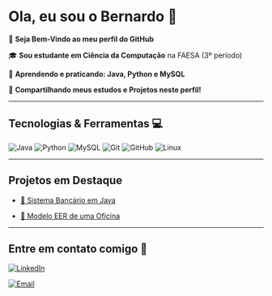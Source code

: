 # Ola, eu sou o Bernardo 💎

🙋 **Seja Bem-Vindo ao meu perfil do GitHub**

🎓 **Sou estudante em Ciência da Computação** na FAESA (3º período) 

📖 **Aprendendo e praticando: Java, Python e MySQL**

💢 **Compartilhando meus estudos e Projetos neste perfil!**

---

## Tecnologias & Ferramentas 💻

![Java](https://img.shields.io/badge/Java-ED8B00?style=for-the-badge&logo=java&logoColor=white)
![Python](https://img.shields.io/badge/Python-3776AB?style=for-the-badge&logo=python&logoColor=white)
![MySQL](https://img.shields.io/badge/MySQL-005C84?style=for-the-badge&logo=mysql&logoColor=white)
![Git](https://img.shields.io/badge/Git-F05032?style=for-the-badge&logo=git&logoColor=white)
![GitHub](https://img.shields.io/badge/GitHub-181717?style=for-the-badge&logo=github&logoColor=white)
![Linux](https://img.shields.io/badge/Linux-181717?style=for-the-badge&logo=Linux&logoColor=white)

---
## Projetos em Destaque

- [🏦 Sistema Bancário em Java](https://github.com/BernardoAbner/Banco-Java.git)

- [🚗 Modelo EER de uma Oficina](https://github.com/BernardoAbner/Oficina_Refinado.git)

---
## Entre em contato comigo 📱
[![LinkedIn](https://img.shields.io/badge/LinkedIn-0077B5?style=for-the-badge&logo=linkedin&logoColor=white)](https://www.linkedin.com/in/bernardo-abner)  

[![Email](https://img.shields.io/badge/Email-D14836?style=for-the-badge&logo=gmail&logoColor=white)](mailto:bernardoabnerwsp@gmail.com)










 






